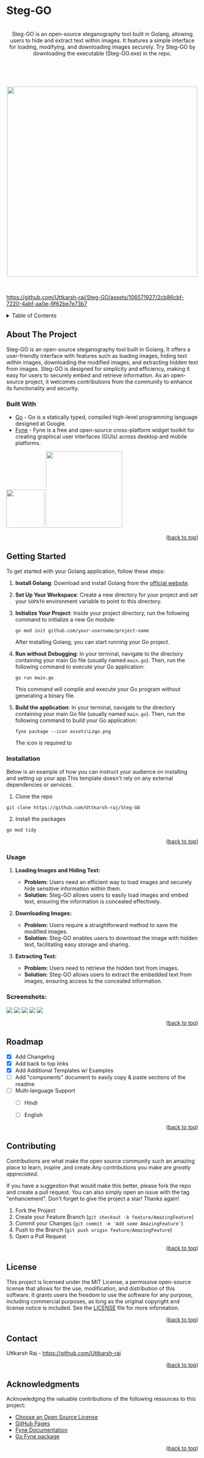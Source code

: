 # Steg-GO
<br>
 <center>Steg-GO is an open-source steganography tool built in Golang, allowing users to hide and extract text within images. It features a simple interface for loading, modifying, and downloading images securely. Try Steg-GO by downloading the executable (Steg-GO.exe) in the repo. </center>
<br>

<br><br>
<p align="center">
  <img src="https://github.com/Uttkarsh-raj/Ste_Go-Tool/assets/106571927/5ef77086-4f01-4899-8138-cdb3741caa2b" width=500px/><br>
</p>
<br>

https://github.com/Uttkarsh-raj/Steg-GO/assets/106571927/2cb86cbf-7220-4abf-aa0e-9f62be7e73b7




<!--TABLE OF CONTENTS-->
<details>
  <summary>Table of Contents</summary>
  <ol>
    <li>
      <a href="#about-the-project">About The Project</a> 
      <ul>
        <li><a href="#built-with">Built With</a></li>
      </ul>
    </li>
    <li>
      <a href="#getting-started">Getting Started</a> 
      <ul>
        <li><a href="#prerequisites">Prerequisites</a></li>
        <li><a href="#installation">Installation</a></li>
      </ul>
    </li>
    <li><a href="#usage">Usage</a></li>
    <li><a href="#roadmap">Roadmap</a></li>
    <li><a href="#contributing">Contributing</a></li>
    <li><a href="#license">License</a></li>
    <li><a href="#contact">Contact</a></li>
    <li><a href="#acknowledgements">Acknowledgements</a></li>
  </ol>
  </details>
  
<!--About the Project-->
  
## About The Project

Steg-GO is an open-source steganography tool built in Golang. It offers a user-friendly interface with features such as loading images, hiding text within images, downloading the modified images, and extracting hidden text from images. Steg-GO is designed for simplicity and efficiency, making it easy for users to securely embed and retrieve information. As an open-source project, it welcomes contributions from the community to enhance its functionality and security. 
  

### Built With

- <a href="https://go.dev/">Go</a> - Go is a statically typed, compiled high-level programming language designed at Google.
- <a href="https://fyne.io/">Fyne</a> - Fyne is a free and open-source cross-platform widget toolkit for creating graphical user interfaces (GUIs) across desktop and mobile platforms.

<img height="100px" src="https://upload.wikimedia.org/wikipedia/commons/0/05/Go_Logo_Blue.svg"/>

<img height="200px" src="https://upload.wikimedia.org/wikipedia/commons/9/95/Fyne.io_logo.png"/>


<p align="right">(<a href="#readme-top">back to top</a>)</p>

<!--GETTING STARTED-->

## Getting Started

To get started with your Golang application, follow these steps:

1. **Install Golang**: Download and install Golang from the [official website](https://golang.org/dl/).

2. **Set Up Your Workspace**: Create a new directory for your project and set your `GOPATH` environment variable to point to this directory.

3. **Initialize Your Project**: Inside your project directory, run the following command to initialize a new Go module:

   ```
   go mod init github.com/your-username/project-name
   ```
   After installing Golang, you can start running your Go project.
4. **Run without Debugging**: In your terminal, navigate to the directory containing your main Go file (usually named `main.go`). Then, run the following command to execute your Go application:
   ```
   go run main.go
   ```
   This command will compile and execute your Go program without generating a binary file.

5. **Build the application**: In your terminal, navigate to the directory containing your main Go file (usually named `main.go`). Then, run the following command to build your Go application:
   ```
   fyne package --icon assets\Logo.png
   ```
   The icon is required to 



### Installation 

Below is an example of how you can instruct your audience on installing and setting up your app.This template doesn't rely on any external dependencies or services.

1. Clone the repo 
  ```
  git clone https://github.com/Uttkarsh-raj/Steg-GO
  ```

2. Install the packages 
  ```
  go mod tidy
  ```

<p align="right">(<a href="#readme-top">back to top</a>)</p>

<!--USAGE EXAMPLES-->

### Usage

1. **Loading Images and Hiding Text:**
   - **Problem:** Users need an efficient way to load images and securely hide sensitive information within them.
   - **Solution:** Steg-GO allows users to easily load images and embed text, ensuring the information is concealed effectively.

2. **Downloading Images:**
   - **Problem:** Users require a straightforward method to save the modified images.
   - **Solution:** Steg-GO enables users to download the image with hidden text, facilitating easy storage and sharing.

3. **Extracting Text:**
   - **Problem:** Users need to retrieve the hidden text from images.
   - **Solution:** Steg-GO allows users to extract the embedded text from images, ensuring access to the concealed information.

### Screenshots:

<img  src="https://github.com/Uttkarsh-raj/Ste_Go-Tool/assets/106571927/43d3605f-4c27-4254-a866-ad9973cc4f52"></img>
<img  src="https://github.com/Uttkarsh-raj/Ste_Go-Tool/assets/106571927/48b99bae-a8de-4eb4-a0e9-2bf4caa8c47d"></img>
<img  src="https://github.com/Uttkarsh-raj/Ste_Go-Tool/assets/106571927/ebf9533f-ea5e-4bbb-b410-58897baff51d"></img>
<img  src="https://github.com/Uttkarsh-raj/Ste_Go-Tool/assets/106571927/1ffc6c9f-d228-4785-8628-460713b8dcf6"></img>
<img  src="https://github.com/Uttkarsh-raj/Ste_Go-Tool/assets/106571927/becd3716-9ebd-4346-933e-d0a43ce15f02"></img>



<p align="right">(<a href="#readme-top">back to top</a>)</p>

<!-- ROADMAP -->

## Roadmap

- [x] Add Changelog
- [x] Add back to top links
- [x] Add Additional Templates w/ Examples
- [ ] Add "components" document to easily copy & paste sections of the readme
- [ ] Multi-language Support
  - [ ] Hindi
  - [ ] English

  
<p align="right">(<a href="#readme-top">back to top</a>)</p>

<!--CONTRIBUTING-->

## Contributing

Contributions are what make the open source community such an amazing place to learn, inspire ,and create.Any contributions you make are *greatly appreciated*.

If you have a suggestion that would make this better, please fork the repo and create a pull request. You can also simply open an issue with the tag "enhancement".
Don't forget to give the project a star! Thanks again!

1. Fork the Project
2. Create your Feature Branch (`git checkout -b feature/AmazingFeature`)
3. Commit your Changes (`git commit -m 'Add some AmazingFeature'`)
4. Push to the Branch (`git push origin feature/AmazingFeature`)
5. Open a Pull Request

<p align="right">(<a href="#readme-top">back to top</a>)</p>

<!-- LICENSE -->

## License

This project is licensed under the MIT License, a permissive open-source license that allows for the use, modification, and distribution of this software. It grants users the freedom to use the software for any purpose, including commercial purposes, as long as the original copyright and license notice is included. See the [LICENSE](LICENSE) file for more information.

<p align="right">(<a href="#readme-top">back to top</a>)</p>

<!-- CONTACT -->

## Contact
Uttkarsh Raj - https://github.com/Uttkarsh-raj <br>

<p align="right">(<a href="#readme-top">back to top</a>)</p>

<!-- ACKNOWLEDGMENTS -->

## Acknowledgments

Acknowledging the valuable contributions of the following resources to this project:

- [Choose an Open Source License](https://choosealicense.com)
- [GitHub Pages](https://pages.github.com)
- [Fyne Documentation](https://docs.fyne.io/started/)
- [Go Fyne package](https://pkg.go.dev/fyne.io/fyne/v2)

<p align="right">(<a href="#readme-top">back to top</a>)</p>
